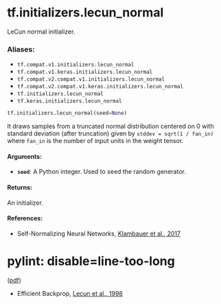 <div itemscope itemtype="http://developers.google.com/ReferenceObject">
<meta itemprop="name" content="tf.initializers.lecun_normal" />
<meta itemprop="path" content="Stable" />
</div>

# tf.initializers.lecun_normal

LeCun normal initializer.

### Aliases:

* `tf.compat.v1.initializers.lecun_normal`
* `tf.compat.v1.keras.initializers.lecun_normal`
* `tf.compat.v2.compat.v1.initializers.lecun_normal`
* `tf.compat.v2.compat.v1.keras.initializers.lecun_normal`
* `tf.initializers.lecun_normal`
* `tf.keras.initializers.lecun_normal`

``` python
tf.initializers.lecun_normal(seed=None)
```

<!-- Placeholder for "Used in" -->

It draws samples from a truncated normal distribution centered on 0
with standard deviation (after truncation) given by
`stddev = sqrt(1 / fan_in)` where `fan_in` is the number of
input units in the weight tensor.

#### Arguments:


* <b>`seed`</b>: A Python integer. Used to seed the random generator.


#### Returns:

An initializer.



#### References:

- Self-Normalizing Neural Networks,
[Klambauer et al.,
2017](https://papers.nips.cc/paper/6698-self-normalizing-neural-networks)
# pylint: disable=line-too-long
([pdf](https://papers.nips.cc/paper/6698-self-normalizing-neural-networks.pdf))
- Efficient Backprop,
[Lecun et al., 1998](http://yann.lecun.com/exdb/publis/pdf/lecun-98b.pdf)
